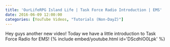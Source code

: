 ```yaml
---
title: 'OurLifeRPG Island Life | Task Force Radio Introduction | EMS'
date: 2016-06-09 12:00:00
categories: [YouTube Videos, "Tutorials (Non-DayZ)"]
---
```

Hey guys another new video! Today we have a little introduction to Task Force Radio for EMS!
{% include embed/youtube.html id='DScdhlO0Lpk' %}
